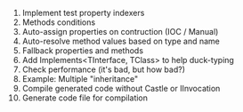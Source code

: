 ﻿1. Implement test property indexers
1. Methods conditions
1. Auto-assign properties on contruction (IOC / Manual)
1. Auto-resolve method values based on type and name
1. Fallback properties and methods
1. Add Implements<TInterface, TClass> to help duck-typing
1. Check performance (it's bad, but how bad?)
1. Example:  Multiple "inheritance"
1. Compile generated code without Castle or IInvocation
1. Generate code file for compilation